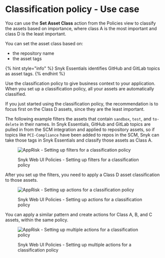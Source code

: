 # Classification policy - Use case

You can use the **Set Asset Class** action from the Policies view to classify the assets based on importance, where class A is the most important and class D is the least important.&#x20;

You can set the asset class based on:&#x20;

* the repository name &#x20;
* the asset tags

{% hint style="info" %}
Snyk Essentials identifies GitHub and GitLab topics as asset tags.
{% endhint %}

Use the classification policy to give business context to your application. When you set up a classification policy, all your assets are automatically classified.

If you just started using the classification policy, the recommendation is to focus first on the Class D assets, since they are the least important.

The following example filters the assets that contain `sandbox`, `test`, and `to-delete` in their names. In Snyk Essentials, GitHub and GitLab topics are pulled in from the SCM integration and applied to repository assets, so if topics like `PCI-Compliance` have been added to repos in the SCM, Snyk can take those tags in Snyk Essentials and classify those assets as Class A.

<figure><img src="../../../../.gitbook/assets/Create policy.png" alt="AppRisk - Setting up filters for a classification policy"><figcaption><p>Snyk Web UI Policies  - Setting up filters for a classification policy</p></figcaption></figure>

After you set up the filters, you need to apply a Class D asset classification to those assets.

<figure><img src="../../../../.gitbook/assets/Set action.png" alt="AppRisk - Setting up actions for a classification policy"><figcaption><p>Snyk Web UI Policies - Setting up actions for a classification policy</p></figcaption></figure>

You can apply a similar pattern and create actions for Class A, B, and C assets, within the same policy.

<figure><img src="../../../../.gitbook/assets/Set Class.png" alt="AppRisk - Setting up multiple actions for a classification policy"><figcaption><p>Snyk Web UI Policies - Setting up multiple actions for a classification policy</p></figcaption></figure>
